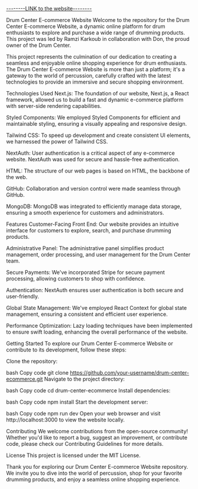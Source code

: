 [--------LINK to the website--------](https://ecommerce-front-sooty.vercel.app/)

Drum Center E-commerce Website
Welcome to the repository for the Drum Center E-commerce Website, a dynamic online platform for drum enthusiasts to explore and purchase a wide range of drumming products. This project was led by Ramzi Karkoub in collaboration with Don, the proud owner of the Drum Center.

This project represents the culmination of our dedication to creating a seamless and enjoyable online shopping experience for drum enthusiasts. The Drum Center E-commerce Website is more than just a platform; it's a gateway to the world of percussion, carefully crafted with the latest technologies to provide an immersive and secure shopping environment.

Technologies Used
Next.js: The foundation of our website, Next.js, a React framework, allowed us to build a fast and dynamic e-commerce platform with server-side rendering capabilities.

Styled Components: We employed Styled Components for efficient and maintainable styling, ensuring a visually appealing and responsive design.

Tailwind CSS: To speed up development and create consistent UI elements, we harnessed the power of Tailwind CSS.

NextAuth: User authentication is a critical aspect of any e-commerce website. NextAuth was used for secure and hassle-free authentication.

HTML: The structure of our web pages is based on HTML, the backbone of the web.

GitHub: Collaboration and version control were made seamless through GitHub.

MongoDB: MongoDB was integrated to efficiently manage data storage, ensuring a smooth experience for customers and administrators.

Features
Customer-Facing Front End: Our website provides an intuitive interface for customers to explore, search, and purchase drumming products.

Administrative Panel: The administrative panel simplifies product management, order processing, and user management for the Drum Center team.

Secure Payments: We've incorporated Stripe for secure payment processing, allowing customers to shop with confidence.

Authentication: NextAuth ensures user authentication is both secure and user-friendly.

Global State Management: We've employed React Context for global state management, ensuring a consistent and efficient user experience.

Performance Optimization: Lazy loading techniques have been implemented to ensure swift loading, enhancing the overall performance of the website.

Getting Started
To explore our Drum Center E-commerce Website or contribute to its development, follow these steps:

Clone the repository:

bash
Copy code
git clone https://github.com/your-username/drum-center-ecommerce.git
Navigate to the project directory:

bash
Copy code
cd drum-center-ecommerce
Install dependencies:

bash
Copy code
npm install
Start the development server:

bash
Copy code
npm run dev
Open your web browser and visit http://localhost:3000 to view the website locally.

Contributing
We welcome contributions from the open-source community! Whether you'd like to report a bug, suggest an improvement, or contribute code, please check our Contributing Guidelines for more details.

License
This project is licensed under the MIT License.

Thank you for exploring our Drum Center E-commerce Website repository. We invite you to dive into the world of percussion, shop for your favorite drumming products, and enjoy a seamless online shopping experience.
